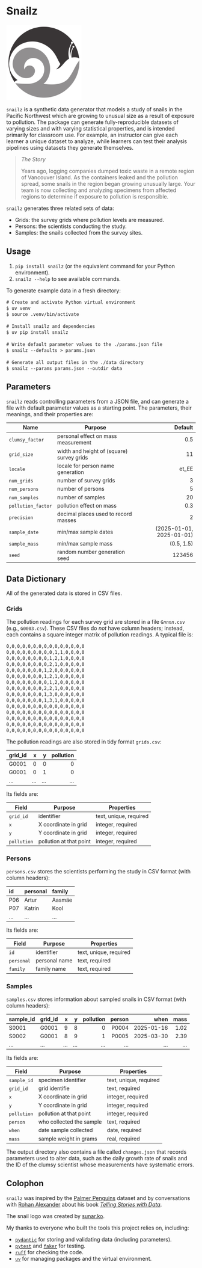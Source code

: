 # Snailz

<img src="https://raw.githubusercontent.com/gvwilson/snailz/refs/heads/main/pages/img/snailz-logo.svg" alt="snail logo" width="200px">

`snailz` is a synthetic data generator
that models a study of snails in the Pacific Northwest
which are growing to unusual size as a result of exposure to pollution.
The package can generate fully-reproducible datasets of varying sizes and with varying statistical properties,
and is intended primarily for classroom use.
For example,
an instructor can give each learner a unique dataset to analyze,
while learners can test their analysis pipelines using datasets they generate themselves.

> *The Story*
>
> Years ago,
> logging companies dumped toxic waste in a remote region of Vancouver Island.
> As the containers leaked and the pollution spread,
> some snails in the region began growing unusually large.
> Your team is now collecting and analyzing specimens from affected regions
> to determine if exposure to pollution is responsible.

`snailz` generates three related sets of data:

-   Grids: the survey grids where pollution levels are measured.
-   Persons: the scientists conducting the study.
-   Samples: the snails collected from the survey sites.

## Usage

1.  `pip install snailz` (or the equivalent command for your Python environment).
1.  `snailz --help` to see available commands.

To generate example data in a fresh directory:

```
# Create and activate Python virtual environment
$ uv venv
$ source .venv/bin/activate

# Install snailz and dependencies
$ uv pip install snailz

# Write default parameter values to the ./params.json file
$ snailz --defaults > params.json

# Generate all output files in the ./data directory
$ snailz --params params.json --outdir data
```

## Parameters

`snailz` reads controlling parameters from a JSON file,
and can generate a file with default parameter values as a starting point.
The parameters, their meanings, and their properties are:

| Name               | Purpose                                   | Default                  |
| ------------------ | ----------------------------------------- | -----------------------: |
| `clumsy_factor`    | personal effect on mass measurement       | 0.5                      |
| `grid_size`        | width and height of (square) survey grids | 11                       |
| `locale`           | locale for person name generation         | et_EE                    |
| `num_grids`        | number of survey grids                    | 3                        |
| `num_persons`      | number of persons                         | 5                        |
| `num_samples`      | number of samples                         | 20                       |
| `pollution_factor` | pollution effect on mass                  | 0.3                      |
| `precision`        | decimal places used to record masses      | 2                        |
| `sample_date`      | min/max sample dates                      | (2025-01-01, 2025-01-01) |
| `sample_mass`      | min/max sample mass                       | (0.5, 1.5)               |
| `seed`             | random number generation seed             | 123456                   |

## Data Dictionary

All of the generated data is stored in CSV files.

### Grids

The pollution readings for each survey grid are stored in a file <code>G<em>nnnn</em>.csv</code> (e.g., `G0003.csv`).
These CSV files do *not* have column headers;
instead, each contains a square integer matrix of pollution readings.
A typical file is:

```
0,0,0,0,0,0,0,0,0,0,0,0,0,0,0
0,0,0,0,0,0,0,0,0,1,1,0,0,0,0
0,0,0,0,0,0,0,0,1,2,1,0,0,0,0
0,0,0,0,0,0,0,0,2,1,0,0,0,0,0
0,0,0,0,0,0,0,1,2,0,0,0,0,0,0
0,0,0,0,0,0,0,1,2,1,0,0,0,0,0
0,0,0,0,0,0,0,0,1,2,0,0,0,0,0
0,0,0,0,0,0,0,2,2,1,0,0,0,0,0
0,0,0,0,0,0,0,1,3,0,0,0,0,0,0
0,0,0,0,0,0,0,1,3,1,0,0,0,0,0
0,0,0,0,0,0,0,0,0,0,0,0,0,0,0
0,0,0,0,0,0,0,0,0,0,0,0,0,0,0
0,0,0,0,0,0,0,0,0,0,0,0,0,0,0
0,0,0,0,0,0,0,0,0,0,0,0,0,0,0
0,0,0,0,0,0,0,0,0,0,0,0,0,0,0
```

The pollution readings are also stored in tidy format `grids.csv`:

| grid_id | x  | y  | pollution |
| :------ | -: | -: | --------: |
| G0001   |  0 |  0 |         0 |
| G0001   |  0 |  1 |         0 |
| …       | …  | …  | …         |

Its fields are:

| Field       | Purpose                  | Properties             |
| ----------- | -------------            | ---------------------- |
| `grid_id`   | identifier               | text, unique, required |
| `x`         | X coordinate in grid     | integer, required      |
| `y`         | Y coordinate in grid     | integer, required      |
| `pollution` | pollution at that point  | integer, required      |

### Persons

`persons.csv` stores the scientists performing the study in CSV format (with column headers):

| id     | personal | family   |
| :----- | :------- | :------- |
| P06    | Artur    | Aasmäe   |
| P07    | Katrin   | Kool     |
| …      | …        | …        |

Its fields are:

| Field      | Purpose       | Properties             |
| ---------- | ------------- | ---------------------- |
| `id`       | identifier    | text, unique, required |
| `personal` | personal name | text, required         |
| `family`   | family name   | text, required         |

### Samples

`samples.csv` stores information about sampled snails in CSV format (with column headers):

| sample_id | grid_id | x  | y  | pollution | person | when       | mass |
| :-----    | :------ | -: | -: | --------: | -----: | ---------: | ---: |
| S0001     | G0001   | 9  | 8  | 0         | P0004  | 2025-01-16 | 1.02 |
| S0002     | G0001   | 8  | 9  | 1         | P0005  | 2025-03-30 | 2.39 |
| …         | …       | …  | …  | …         | …      | …          | …    |

Its fields are:

| Field       | Purpose                  | Properties             |
| ----------- | ------------------------ | ---------------------- |
| `sample_id` | specimen identifier      | text, unique, required |
| `grid_id`   | grid identifie           | text, required         |
| `x`         | X coordinate in grid     | integer, required      |
| `y`         | Y coordinate in grid     | integer, required      |
| `pollution` | pollution at that point  | integer, required      |
| `person`    | who collected the sample | text, required         |
| `when`      | date sample collected    | date, required         |
| `mass`      | sample weight in grams   | real, required         |

The output directory also contains a file called `changes.json`
that records parameters used to alter data,
such as the daily growth rate of snails
and the ID of the clumsy scientist whose measurements have systematic errors.

## Colophon

`snailz` was inspired by the [Palmer Penguins][penguins] dataset
and by conversations with [Rohan Alexander][alexander-rohan]
about his book [*Telling Stories with Data*][telling-stories].

The snail logo was created by [sunar.ko][snail-logo].

My thanks to everyone who built the tools this project relies on, including:

-   [`pydantic`][pydantic] for storing and validating data (including parameters).
-   [`pytest`][pytest] and [`faker`][faker] for testing.
-   [`ruff`][ruff] for checking the code.
-   [`uv`][uv] for managing packages and the virtual environment.

[alexander-rohan]: https://rohanalexander.com/
[faker]: https://faker.readthedocs.io/
[penguins]: https://allisonhorst.github.io/palmerpenguins/
[pydantic]: https://docs.pydantic.dev/
[pyfakefs]: https://pypi.org/project/pyfakefs/
[pytest]: https://docs.pytest.org/
[ruff]: https://docs.astral.sh/ruff/
[snail-logo]: https://www.vecteezy.com/vector-art/7319786-snails-logo-vector-on-white-background
[telling-stories]: https://tellingstorieswithdata.com/
[uv]: https://docs.astral.sh/uv/
